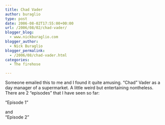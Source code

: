 ```yaml
---
title: Chad Vader
author: buraglio
type: post
date: 2006-08-02T17:55:00+00:00
url: /2006/08/02/chad-vader/
blogger_blog:
  - www.nickburaglio.com
blogger_author:
  - Nick Buraglio
blogger_permalink:
  - /2006/08/chad-vader.html
categories:
  - The firehose

---
```

Someone emailed this to me and I found it quite amusing. &#8220;Chad&#8221; Vader as a day manager of a supermarket. A little weird but entertaining nontheless.  
There are 2 &#8220;episodes&#8221; that I have seen so far:

&#8220;Episode 1&#8221;

and  
&#8220;Episode 2&#8221;